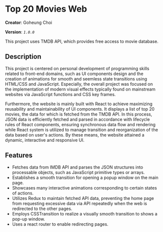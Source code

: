 # Top 20 Movies Web

**Creator**: Goheung Choi

**Version**: *`1.0.0`*

This project uses TMDB API, which provides free access to movie database. 

## Description
This project is centered on personal development of programming skills related to front-end domains, such as UI components design and the creation of animations for smooth and seemless state transitions using HTML/CSS and JavaScript. Especially, the overall project was focused on the implementation of modern visual effects typically found on mainstream websites via JavaScript functions and CSS key frames.

Furthermore, the website is mainly built with React to achieve maximizing reusability and maintainability of UI components. It displays a list of top 20 movies, the data for which is fetched from the TMDB API. In this process, JSON data is efficiently fetched and parsed in accordance with lifecycle rules of React components, ensuring synchronous data flow and rendering while React system is utilized to manage transition and reorganization of the data based on user's actions. By these means, the website attained a dynamic, interactive and responsive UI.

## Features
  - Fetches data from IMDB API and parses the JSON structures into processable objects, such as JavaScript primitive types or arrays.
  - Establishes a smooth transition for opening a popup window on the main page.
  - Showcases many interactive animations corresponding to certain states of actions.
  - Utilizes Redux to maintain fetched API data, preventing the home page from requesting excessive data via API repeatedly when the web is redirected to the other pages.
  - Employs CSSTransition to realize a visually smooth transition to shows a pop-up window.
  - Uses a react router to enable redirecting pages.
